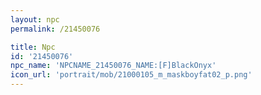 ```yaml
---
layout: npc
permalink: /21450076

title: Npc
id: '21450076'
npc_name: 'NPCNAME_21450076_NAME:[F]BlackOnyx'
icon_url: 'portrait/mob/21000105_m_maskboyfat02_p.png'
---
```

